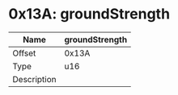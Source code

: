 # 0x13A: groundStrength

| Name | groundStrength |
| ----| ------------ |
| Offset | 0x13A |
| Type | u16 |
| Description |  |<br>

